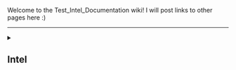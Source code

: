 Welcome to the Test_Intel_Documentation wiki!
I will post links to other pages here :)

***

<Details> 
    <summary> <h2>Intel </h2> </summary>

### RAID
- [Locating and Replacing an SSD in an Intel RAID Array Using RAID Web Console 3](https://github.com/kcox-ByteSpeed/Test_Intel_Documentation/wiki/Locating-and-Replacing-an-SSD-in-an-Intel-RAID-Array-Using-RAID-Web-Console-3)
### BMC
- [Setting Up the BMC](https://github.com/kcox-ByteSpeed/Test_Intel_Documentation/wiki/Setup-BMC-Intel-Board)
### BIOS
- [Updating BIOS Firmware on Intel® Server Board S2600WF Family](https://github.com/kcox-ByteSpeed/Test_Intel_Documentation/wiki/Updating-BIOS-Firmware-on-Intel%C2%AE-Server-Board-S2600WF-Family)
- [Updating BIOS Firmware on Intel® Server Board S2600WF Family via OFU](https://github.com/kcox-ByteSpeed/Test_Intel_Documentation/wiki/Updating-BIOS-Firmware-on-Intel%C2%AE-Server-Board-S2600WF-Family-via-OFU)

***

</Intel>

***

<Details> 
    <summary> <h2>AMD</h2> </summary>

***

</AMD>
